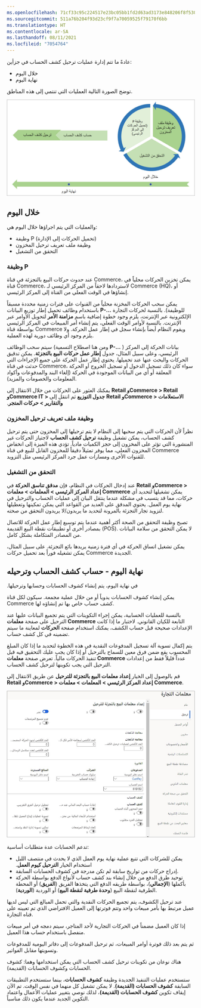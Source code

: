 ```yaml
---
ms.openlocfilehash: 71cf33c95c224517e23bc05bb1fd2d63ad3173e848206f8f53099635fd3b54e1
ms.sourcegitcommit: 511a76b204f93d23cf9f7a70059525f79170f6bb
ms.translationtype: HT
ms.contentlocale: ar-SA
ms.lasthandoff: 08/11/2021
ms.locfileid: "7054764"
---
```

عادةً ما تتم إدارة عمليات ترحيل كشف الحساب في جزأين: 

- خلال اليوم
- نهاية اليوم 
 
توضح الصورة التالية العمليات التي تنتمي إلى هذه المناطق. 

![ رسم تخطيطي يوضح عمليات ترحيل كشف حساب Dynamics 365 Commerce، خلال اليوم وفي نهاية اليوم.](../media/statement-posting-process.jpg)
 
## <a name="during-the-day"></a>خلال اليوم
والعمليات التي يتم اجراؤها خلال اليوم هي:

- وظيفة P (تحميل الحركات إلى الإدارة)
- وظيفة ملف تعريف ترحيل المخزون
- التحقق من التشغيل

### <a name="p-job"></a>وظيفة P
عند حدوث حركات البيع بالتجزئة في قناة Commerce، يمكن تخزين الحركات محلياً في قناة Commerce، لاستردادها لاحقاً من المركز الرئيسي لـ Commerce (HQ)، أو إنشاؤها في الوقت الفعلي من القناة إلى المركز الرئيسي. 

يمكن سحب الحركات المخزنة محلياً من القنوات على فترات زمنية محددة مسبقاً باستخدام وظائف تحميل إطار توزيع البيانات **P-…** للوظيفة). بالنسبة لحركات التجارة الإلكترونية عبر الإنترنت، يلزم وجود خطوة إضافية باسم **مزامنة الأمر** لتحويل الأوامر عبر الإنترنت. بالنسبة لأوامر الوقت الفعلي، يتم إنشاء أمر المبيعات في المركز الرئيسي بواسطة قناة Commerce ويقوم النظام أيضاً بإنشاء سجل في إطار عمل الحركة. ولا يلزم وجود أي وظائف دورية لهذه العملية. 

سيتم سحب الوظائف (ومن هنا اصطلاح التسمية **P-…** ) بيانات الحركة إلى المركز الرئيسي، وعلى سبيل المثال، جدول **إطار عمل حركات البيع بالتجزئة**. يمكن تدقيق الحركات والبحث عنها عند تحميلها. يحتوي إطار عمل الحركة على جميع الإجراءات التي حدثت في قناة Commerce، سواء كان ذلك تسجيل الدخول أو تسجيل الخروج أو الحركة المعلقة أو أي من البيانات الموجودة في الحركة (إلغاء البند والمدفوعات وأكواد المعلومات والخصومات والمزيد).

يمكنك العثور على الحركات من خلال الانتقال إلى **Retail وCommerce > Retail وCommerce IT > جدول التوزيع** ثم انتقل إلى **Retail وCommerce > ‏‫الاستعلامات والتقارير > حركات المتجر**.

### <a name="inventory-posting-job"></a>وظيفة ملف تعريف ترحيل المخزون
نظراً لأن الحركات التي يتم سحبها إلى النظام لا يتم ترحيلها إلى المخزون حتى يتم ترحيل كشف الحساب، يمكن تشغيل وظيفة **ترحيل كشف الحساب** لاجتياز الحركات غير المنشورة التي تؤثر على المخزون إلى حجز الكميات مادياً. تؤدي هذه الميزة إلى انخفاض المخزون الفعلي، مما يوفر تمثيلاً دقيقاً للمخزون القابل للبيع في قناة Commerce للقنوات الأخرى ومسارات عمل جرد المركز الرئيسي مثل التزويد.

### <a name="run-validation"></a>التحقق من التشغيل 
عند إدخال الحركات في النظام، فإن **مدقق تناسق الحركة** في **Retail وCommerce > إعداد المركز الرئيسي > المعلمات > معلمات Commerce** يمكن تشغيلها لتحديد أي حركات، مما قد يتسبب في مشكلة عندما ينتقل البيان إلى عمليات الحساب والترحيل في نهاية يوم العمل. يحتوي المدقق على العديد من القواعد التي يمكن تمكينها وتعطيلها لتزويد تجار التجزئة بالمرونة لتحديد ما يريدون/لا يريدون التحقق من صحته.

تصبح وظيفة التحقق من الصحة أكثر أهمية عندما يتم توسيع إطار عمل الحركة للاتصال بمصادر أخرى أو تطبيقات نقطة البيع القديمة (POS). لا يمكن التحقق من سلامة البيانات من المصادر المتكاملة بشكل كامل. 

يمكن تشغيل اتساق الحركة في أي فترة زمنية يريدها بائع التجزئة. على سبيل المثال، يمكن تشغيله فوراً بعد تحميل حركات Commerce الجديدة. 

## <a name="end-of-day---statement-calculation-and-posting"></a>نهاية اليوم - حساب كشف الحساب وترحيله
في نهاية اليوم، يتم إنشاء ‏‫كشوف الحسابات وحسابها وترحيلها. 

يمكن إنشاء كشوف الحسابات يدوياً أو من خلال عملية مجمعة. سيكون لكل قناة Commerce كشف حساب خاص بها تم إنشاؤه لها. 

بالنسبة للعمليات الحسابية، يمكن إجراء التكوينات التي يتم تجميع البيانات عليها عند الترحيل على صفحة **معلمات Commerce** التابعة للكيان القانوني. لاختبار ما إذا كانت الإعدادات صحيحة قبل حساب الكشف، يمكنك استخدام صفحة **الحركات** لمعاينة ما سيتم تضمينه في كل كشف حساب. 

يتم إكمال تسوية آلة تسجيل المدفوعات النقدية في هذه الخطوة لتحديد ما إذا كان المبلغ المحسوب يقع ضمن فرق معين للسماح بالترحيل أو إذا كان يجب عليك التحقيق فيه قبل تنفيذ الحركات مالياً. تعرض صفحة **معلمات Commerce** عدداً قليلاً فقط من إعدادات الترحيل التي يجب تكوينها لترحيل كشف الحساب. 

قم بالوصول إلى الخيار **إعداد معلمات البيع بالتجزئة للترحيل** عن طريق الانتقال إلى **Retail وCommerce > إعداد المركز الرئيسي > المعلمات > معلمات Commerce**.

[![لقطة شاشة لصفحة معلمات Commerce في Dynamics 365 Commerce.](../media/setup-retail-parameters-posting.jpg)](../media/setup-retail-parameters-posting.jpg#lightbox)


تدعم الحسابات عدة متطلبات أساسية:

- يمكن للشركات التي تتبع عملية نهاية يوم العمل الذي لا يحدث في منتصف الليل استخدام الخيار **‬‏‫الترحيل كيوم العمل‬‏‫**.
- إدراج حركات من تواريخ سابقة لم تكن مدرجة في كشوف الحسابات السابقة. 
- توحيد طرق الدفع من خلال إنشاء بند كشف حساب لأنواع الدفع بواسطة الحركة بأكملها (**الإجمالي**)، بواسطة طريقه الدفع التي يتخذها الفريق (**الفريق**) أو المحطة الطرفية لنقطة البيع (**وحدة طرفية لنقطة البيع**) أو الوردية (**الوردية**).

عند ترحيل الكشوف، يتم تجميع الحركات النقدية والتي تحمل المبالغ التي ليس لديها عميل مرتبط بها بأمر مبيعات واحد وتتم فوترتها إلى العميل الافتراضي الذي تم تعيينه على قناه التجارة. 

إذا كان العميل مضمناً في الحركات التجارية لأحد المتاجر، سيتم دمجه في أمر مبيعات منفصل باستخدام حساب هذا العميل. 

ثم يتم بعد ذلك فوترة أوامر المبيعات، ثم ترحيل المدفوعات إلى دفاتر اليومية للمدفوعات وتسويتها مقابل الفواتير. 

هناك نوعان من تكوينات ترحيل كشف الحساب التي يمكن استخدامها وهما: كشوف الحسابات وكشوف الحسابات (القديمة).

ستستخدم عمليات التنفيذ الجديدة وظيفة **كشوف الحسابات**، بينما ستستخدم التطبيقات السابقة **كشوف الحسابات (القديمة)**. لا يمكن تشغيل كل منهما في نفس الوقت. تم الآن إيقاف تكوين **كشوف الحسابات (القديمة)**، لذلك نوصي بتغيير عمليات الأعمال واعتماد التكوين الجديد عندما يكون ذلك مناسباً. 
